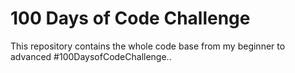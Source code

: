 # 100 Days of Code Challenge
This repository contains the whole code base from my beginner to advanced #100DaysofCodeChallenge..

